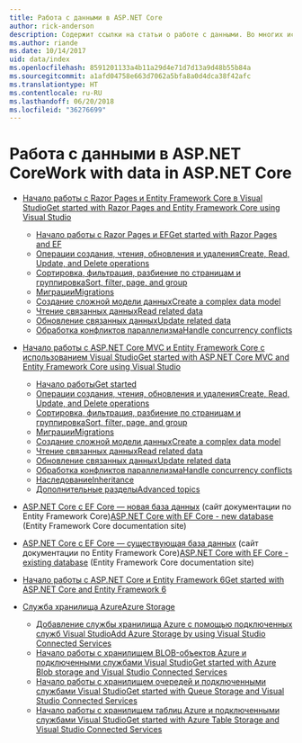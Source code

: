 ```yaml
---
title: Работа с данными в ASP.NET Core
author: rick-anderson
description: Содержит ссылки на статьи о работе с данными. Во многих используется Entity Framework Core.
ms.author: riande
ms.date: 10/14/2017
uid: data/index
ms.openlocfilehash: 8591201133a4b11a29d4e71d7d13a9d48b55b84a
ms.sourcegitcommit: a1afd04758e663d7062a5bfa8a0d4dca38f42afc
ms.translationtype: HT
ms.contentlocale: ru-RU
ms.lasthandoff: 06/20/2018
ms.locfileid: "36276699"
---
```

# <a name="work-with-data-in-aspnet-core"></a><span data-ttu-id="7c4ee-104">Работа с данными в ASP.NET Core</span><span class="sxs-lookup"><span data-stu-id="7c4ee-104">Work with data in ASP.NET Core</span></span>

* [<span data-ttu-id="7c4ee-105">Начало работы с Razor Pages и Entity Framework Core в Visual Studio</span><span class="sxs-lookup"><span data-stu-id="7c4ee-105">Get started with Razor Pages and Entity Framework Core using Visual Studio</span></span>](xref:data/ef-rp/index)

   * [<span data-ttu-id="7c4ee-106">Начало работы с Razor Pages и EF</span><span class="sxs-lookup"><span data-stu-id="7c4ee-106">Get started with Razor Pages and EF</span></span>](xref:data/ef-rp/intro)
   * [<span data-ttu-id="7c4ee-107">Операции создания, чтения, обновления и удаления</span><span class="sxs-lookup"><span data-stu-id="7c4ee-107">Create, Read, Update, and Delete operations</span></span>](xref:data/ef-rp/crud)
   * [<span data-ttu-id="7c4ee-108">Сортировка, фильтрация, разбиение по страницам и группировка</span><span class="sxs-lookup"><span data-stu-id="7c4ee-108">Sort, filter, page, and group</span></span>](xref:data/ef-rp/sort-filter-page)
   * [<span data-ttu-id="7c4ee-109">Миграции</span><span class="sxs-lookup"><span data-stu-id="7c4ee-109">Migrations</span></span>](xref:data/ef-rp/migrations)
   * [<span data-ttu-id="7c4ee-110">Создание сложной модели данных</span><span class="sxs-lookup"><span data-stu-id="7c4ee-110">Create a complex data model</span></span>](xref:data/ef-rp/complex-data-model)
   * [<span data-ttu-id="7c4ee-111">Чтение связанных данных</span><span class="sxs-lookup"><span data-stu-id="7c4ee-111">Read related data</span></span>](xref:data/ef-rp/read-related-data)
   * [<span data-ttu-id="7c4ee-112">Обновление связанных данных</span><span class="sxs-lookup"><span data-stu-id="7c4ee-112">Update related data</span></span>](xref:data/ef-rp/update-related-data)
   * [<span data-ttu-id="7c4ee-113">Обработка конфликтов параллелизма</span><span class="sxs-lookup"><span data-stu-id="7c4ee-113">Handle concurrency conflicts</span></span>](xref:data/ef-rp/concurrency)

*   [<span data-ttu-id="7c4ee-114">Начало работы с ASP.NET Core MVC и Entity Framework Core с использованием Visual Studio</span><span class="sxs-lookup"><span data-stu-id="7c4ee-114">Get started with ASP.NET Core MVC and Entity Framework Core using Visual Studio</span></span>](ef-mvc/index.md)
    *   [<span data-ttu-id="7c4ee-115">Начало работы</span><span class="sxs-lookup"><span data-stu-id="7c4ee-115">Get started</span></span>](ef-mvc/intro.md)
    *   [<span data-ttu-id="7c4ee-116">Операции создания, чтения, обновления и удаления</span><span class="sxs-lookup"><span data-stu-id="7c4ee-116">Create, Read, Update, and Delete operations</span></span>](xref:data/ef-mvc/crud)
    *   [<span data-ttu-id="7c4ee-117">Сортировка, фильтрация, разбиение по страницам и группировка</span><span class="sxs-lookup"><span data-stu-id="7c4ee-117">Sort, filter, page, and group</span></span>](xref:data/ef-mvc/sort-filter-page)
    *   [<span data-ttu-id="7c4ee-118">Миграции</span><span class="sxs-lookup"><span data-stu-id="7c4ee-118">Migrations</span></span>](xref:data/ef-mvc/migrations)
    *   [<span data-ttu-id="7c4ee-119">Создание сложной модели данных</span><span class="sxs-lookup"><span data-stu-id="7c4ee-119">Create a complex data model</span></span>](ef-mvc/complex-data-model.md)
    *   [<span data-ttu-id="7c4ee-120">Чтение связанных данных</span><span class="sxs-lookup"><span data-stu-id="7c4ee-120">Read related data</span></span>](ef-mvc/read-related-data.md)
    *   [<span data-ttu-id="7c4ee-121">Обновление связанных данных</span><span class="sxs-lookup"><span data-stu-id="7c4ee-121">Update related data</span></span>](ef-mvc/update-related-data.md)
    *   [<span data-ttu-id="7c4ee-122">Обработка конфликтов параллелизма</span><span class="sxs-lookup"><span data-stu-id="7c4ee-122">Handle concurrency conflicts</span></span>](ef-mvc/concurrency.md)
    *   [<span data-ttu-id="7c4ee-123">Наследование</span><span class="sxs-lookup"><span data-stu-id="7c4ee-123">Inheritance</span></span>](ef-mvc/inheritance.md)
    *   [<span data-ttu-id="7c4ee-124">Дополнительные разделы</span><span class="sxs-lookup"><span data-stu-id="7c4ee-124">Advanced topics</span></span>](ef-mvc/advanced.md)
* <span data-ttu-id="7c4ee-125">[ASP.NET Core с EF Core — новая база данных](https://docs.microsoft.com/ef/core/get-started/aspnetcore/new-db) (сайт документации по Entity Framework Core)</span><span class="sxs-lookup"><span data-stu-id="7c4ee-125">[ASP.NET Core with EF Core - new database](https://docs.microsoft.com/ef/core/get-started/aspnetcore/new-db) (Entity Framework Core documentation site)</span></span>
* <span data-ttu-id="7c4ee-126">[ASP.NET Core с EF Core — существующая база данных](https://docs.microsoft.com/ef/core/get-started/aspnetcore/existing-db) (сайт документации по Entity Framework Core)</span><span class="sxs-lookup"><span data-stu-id="7c4ee-126">[ASP.NET Core with EF Core - existing database](https://docs.microsoft.com/ef/core/get-started/aspnetcore/existing-db) (Entity Framework Core documentation site)</span></span>
*   [<span data-ttu-id="7c4ee-127">Начало работы с ASP.NET Core и Entity Framework 6</span><span class="sxs-lookup"><span data-stu-id="7c4ee-127">Get started with ASP.NET Core and Entity Framework 6</span></span>](entity-framework-6.md)
*   [<span data-ttu-id="7c4ee-128">Служба хранилища Azure</span><span class="sxs-lookup"><span data-stu-id="7c4ee-128">Azure Storage</span></span>](azure-storage/index.md)
    *   [<span data-ttu-id="7c4ee-129">Добавление службы хранилища Azure с помощью подключенных служб Visual Studio</span><span class="sxs-lookup"><span data-stu-id="7c4ee-129">Add Azure Storage by using Visual Studio Connected Services</span></span>](https://azure.microsoft.com/documentation/articles/vs-azure-tools-connected-services-storage/)
    *   [<span data-ttu-id="7c4ee-130">Начало работы с хранилищем BLOB-объектов Azure и подключенными службами Visual Studio</span><span class="sxs-lookup"><span data-stu-id="7c4ee-130">Get started with Azure Blob storage and Visual Studio Connected Services</span></span>](https://azure.microsoft.com/documentation/articles/vs-storage-aspnet5-getting-started-blobs/)
    *   [<span data-ttu-id="7c4ee-131">Начало работы с хранилищем очередей и подключенными службами Visual Studio</span><span class="sxs-lookup"><span data-stu-id="7c4ee-131">Get started with Queue Storage and Visual Studio Connected Services</span></span>](https://azure.microsoft.com/documentation/articles/vs-storage-aspnet5-getting-started-queues/)
    *   [<span data-ttu-id="7c4ee-132">Начало работы с хранилищем таблиц Azure и подключенными службами Visual Studio</span><span class="sxs-lookup"><span data-stu-id="7c4ee-132">Get started with Azure Table Storage and Visual Studio Connected Services</span></span>](https://azure.microsoft.com/documentation/articles/vs-storage-aspnet5-getting-started-tables/)


